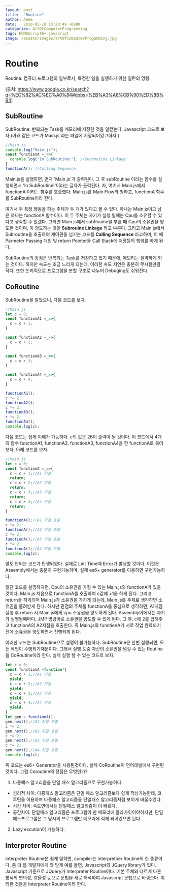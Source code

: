 ```yaml
---
layout: post
title:  "Routine"
author: Aeee
date:   2018-02-10 13:29:49 +0900
categories: ArtOfComputerProgramming
tags: ECMAScript6+ javacript
image: /assets/images/artOfComputerProgamming.jpg
---
```


# Routine
 Routine: 컴퓨터 프로그램의 일부로서, 특정한 일을 실행하기 위한 일련의 명령.
 
 (출처: https://www.google.co.kr/search?q=%EC%82%AC%EC%A0%84#dobs=%EB%A3%A8%CB%90%ED%8B%B4)

## SubRoutine
 SubRoutine: 반복되는 Task를 메모리에 저장한 것을 일컫는다. Javascript 코드로 보자.(아래 같은 코드가 Main.js 라는 파일에 저장되어있고하자.)
```javascript
//Main.js
console.log("Main.js");
const functionA =_=>{
  console.log('In SubRoutine!'); //Subroutine Linkage
}
functionA(); //Calling Sequence
```
Main.js을 실행하면, 먼저 'Main.js'가 출력된다. 그 후 subRoutine 이라는 함수를 실행되면서 'In SubRoutine!'이라는 글자가 출력된다. 자, 여기서 Main.js에서 functionA 이라는 함수를 호출했다. Main.js를 Main Flow라 칭하고, functionA 함수를 SubRoutine이라 한다.

여기서 두 특정 행동을 하는 주체가 두 개가 있다고 볼 수 있다. 하나는 Main.js이고 남은 하나는 functionA 함수이다. 이 두 주체는 자기가 실행 될때는 Cpu를 소유할 수 있다고 생각할 수 있겠다. 그러면 Main.js에서 subRouine을 부를 때 Cpu의 소유권을 양도한 것이며, 이 양도하는 것을 **Subrouine Linkage** 라고 부른다. 그리고  Main.js에서 Subroutine을 호출하여 제어권을 넘기는 코드를 **Calling Sequence** 라고하며, 이 때 Parmeter Passing 대입 및 return Pointer을 Call Stack에 저장등의 행위를 하게 된다.

SubRoutine의 장점은 반복되는 Task를 저장하고 있기 때문에, 메모리는 절약하게 되는 것이다. 하지만 속도는 조금 느리게 되는데, 이러한 속도 지연은 충분히 무시될만큼 작다. 또한 논리적으로 프로그램을 분할 구조로 나누어 Debuging도 쉬워진다.

## CoRoutine
SubRoutine을 알았으니, 다음 코드를 보자.

```javascript
//Main.js
let c = 0;
const functionA1 =_=>{
  c = c + 1;
}

const functionA2 =_=>{
  c = c + 2;
}

const functionA3 =_=>{
  c = c + 3;
}

const functionA4 =_=>{
  c = c + 4;
}

functionA1();
c *= 2;
functionA2();
c *= 2;
functionA3();
c *= 2;
functionA4();
console.log(c);
```
다음 코드는 쉽게 이해가 가능하다. c의 값은 26이 출력이 될 것이다. 이 코드에서 4개의 함수 functionA1, functionA2, functionA3, functionA4을 한 functionA로 묶어보자. 아래 코드를 보자.

```javascript
//Main.js
let c = 0;
const functionA =_=>{
  c = c + 1;//A1 지점
  return; 
  c = c + 2;//A2 지점
  return; 
  c = c + 3;//A3 지점
  return;
  c = c + 4;//A4 지점
  return;
}

functionA();//A1 지점 호출
c *= 2;
functionA();//A2 지점 호출
c *= 2;
functionA();//A3 지점 호출
c *= 2;
functionA();//A4 지점 호출
console.log(c);
```

말도 안되는 코드가 탄생되었다. 실제로 Lint Time때 Error가 발생할 것이다. 이것은  Assembly에서는 충분히 구현가능하며, 실제 es6+ generator를 이용하면 구현가능하다. 

일단 코드를 설명하자면, Cpu의 소유권을 가질 수 있는 Main.js와 functionA가 있을 것이다. Main.js 처음으로 functionA를 호출하여 c값에 +1을 하게 된다. 그리고 return을 하게되어 Main.js가 소유권을 가지게 되는데, Main.js를 주체로 생각하면 소유권을 돌려받게 된다. 하지만 관점의 주체를 functionA를 중심으로 생각하면, A1지점 실행 후 return 시 Main.js에게 cpu 소유권을 양도하게 된다. Assembly어에서는 자기가 실행될때마다, JMP 명령어로 소유권을 양도할 수 있게 된다. 그 후, c에 2를 곱해주고 functionA의 A2지점을 호출한다. 즉 Main.js와 functionA가 서로 작업 완료되기 전에 소유권을 양도하면서 진행되게 된다.

이러한 코드는 SubRoutine으로 설명이 불가능하다. SubRoutine은 한번 실행되면, 모든 작업이 수행되기때문이다. 그래서 실행 도중 자신의 소유권을 넘길 수 있는 Routine을 CoRoutine이라 한다. 실제 실행 할 수 있는 코드로 보자.

```javascript
let c = 0;
const functionA =function*{
  c = c + 1;//A1 지점
  yield; 
  c = c + 2;//A2 지점
  yield; 
  c = c + 3;//A3 지점
  yield;
  c = c + 4;//A4 지점
  yield;
}
let gen = functionA();
gen.next();//A1 지점 호출
c *= 2;
gen.next();//A2 지점 호출
c *= 2;
gen.next();//A3 지점 호출
c *= 2;
gen.next();//A4 지점 호출
console.log(c);
```

위 코드는 es6+ Generator을 사용된것이다. 실제 CoRoutine이 언어레벨에서 구현된 것이다. 그럼 Coroutine의 장점은 무엇인가?
1. 다중패스 알고리즘을 단일 패스 알고리즘으로 구현가능하다.
 - 심리적 차이: 다중패스 알고리즘은 단일 패스 알고리즘보다 쉽게 작성가능한데, 코루틴을 이용하며 다중패스 알고리즘을 단일패스 알고리즘처럼 보이게 바꿀수있다.
 - 시간 차이: 속도면에서는 단일패스 알고리즘이 더 빠르다.
 - 공간차이: 단일패스 알고리즘은 프로그램이 한 메모리에 올라가잇어야하지만, 단일패스프로그램은 그 당시의 프로그램만 메모리에 적재 되어있으면 된다.
2. Lazy excution이 가능하다.



## Interpreter Routine
Interpreter Routine은 쉽게 말하면, compiler는 Interpretoer Routine의 한 종류이다. 좀 더 웹 개발자에게 와 닫게 예를 들면, Javascript의 JQuery library가 있다. Javascript 기준으로 JQuery가 Interpreter Routine이다. 기본 주체와 다르게 다른 방식의 편의성, 효울성 등으로 문법을 새로 해석하여 Javascript 문법으로 바꿔준다. 이러한 것들을 Interpreter Routine이라 한다.




  